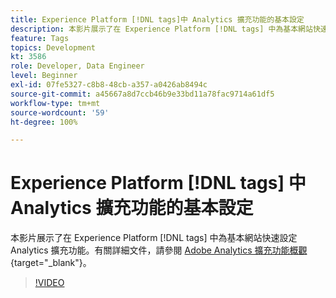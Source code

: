 ```yaml
---
title: Experience Platform [!DNL tags]中 Analytics 擴充功能的基本設定
description: 本影片展示了在 Experience Platform [!DNL tags] 中為基本網站快速設定 Analytics 擴充功能。
feature: Tags
topics: Development
kt: 3586
role: Developer, Data Engineer
level: Beginner
exl-id: 07fe5327-c8b8-48cb-a357-a0426ab8494c
source-git-commit: a45667a8d7ccb46b9e33bd11a78fac9714a61df5
workflow-type: tm+mt
source-wordcount: '59'
ht-degree: 100%

---
```


# Experience Platform [!DNL tags] 中 Analytics 擴充功能的基本設定

本影片展示了在 Experience Platform [!DNL tags] 中為基本網站快速設定 Analytics 擴充功能。有關詳細文件，請參閱 [Adobe Analytics 擴充功能概觀](https://experienceleague.adobe.com/docs/experience-platform/tags/extensions/client/analytics/overview.html?lang=zh-Hant){target="_blank"}。

>[!VIDEO](https://video.tv.adobe.com/v/3428553/?quality=12&learn=on&captions=chi_hant)
